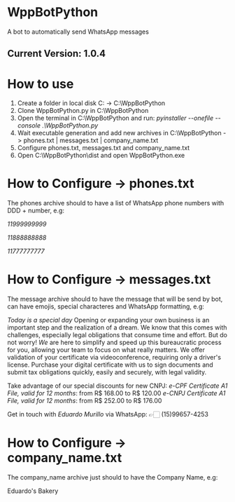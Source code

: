 # WppBotPython
A bot to automatically send WhatsApp messages
## Current Version: 1.0.4

# How to use
1. Create a folder in local disk C: -> C:\WppBotPython
2. Clone WppBotPython.py in C:\WppBotPython
3. Open the terminal in C:\WppBotPython and run: *pyinstaller --onefile --console .\WppBotPython.py*
4. Wait executable generation and add new archives in C:\WppBotPython -> phones.txt | messages.txt | company_name.txt
5. Configure phones.txt, messages.txt and company_name.txt
6. Open C:\WppBotPython\dist and open WppBotPython.exe

# How to Configure -> phones.txt
The phones archive should to have a list of WhatsApp phone numbers with DDD + number, e.g: 

*11999999999*

*11888888888*

*11777777777*

# How to Configure -> messages.txt
The message archive should to have the message that will be send by bot, can have emojis, special characteres and WhatsApp formatting, e.g:

*Today is a special day*
Opening or expanding your own business is an important step and the realization of a dream. We know that this comes with challenges, especially legal obligations that consume time and effort.
But do not worry! *We* are here to simplify and speed up this bureaucratic process for you, allowing your team to focus on what really matters.
We offer validation of your certificate via videoconference, requiring only a driver's license.
Purchase your digital certificate with us to sign documents and submit tax obligations quickly, easily and securely, with legal validity.

Take advantage of our special discounts for new CNPJ:
*e-CPF Certificate A1 File, valid for 12 months*: from R$ 168.00 to R$ 120.00
*e-CNPJ Certificate A1 File, valid for 12 months*: from R$ 252.00 to R$ 176.00

Get in touch with
*Eduardo Murillo* via WhatsApp: 👉🏻 (15)99657-4253

# How to Configure -> company_name.txt
The company_name archive just should to have the Company Name, e.g:

Eduardo's Bakery
